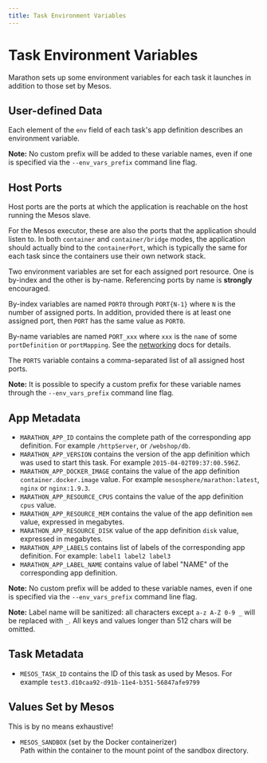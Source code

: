 ```yaml
---
title: Task Environment Variables
---
```


# Task Environment Variables

Marathon sets up some environment variables for each task it launches in
addition to those set by Mesos.

## User-defined Data

Each element of the `env` field of each task's app definition describes
an environment variable.

**Note:** No custom prefix will be added to these variable names, even if one is
specified via the `--env_vars_prefix` command line flag.

## Host Ports

Host ports are the ports at which the application is reachable on the host running
the Mesos slave.

For the Mesos executor, these are also the ports that the application
should listen to. In both `container` and `container/bridge` modes, the application
should actually bind to the `containerPort`, which is typically the same
for each task since the containers use their own network stack.

Two environment variables are set for each assigned port resource.
One is by-index and the other is by-name.
Referencing ports by name is **strongly** encouraged.

By-index variables are named `PORT0` through `PORT{N-1}` where `N` is the number of assigned ports.
In addition, provided there is at least one assigned port, then `PORT` has the same value as `PORT0`.

By-name variables are named `PORT_xxx` where `xxx` is the `name` of some `portDefinition` or `portMapping`.
See the [networking](networking.html) docs for details.

The `PORTS` variable contains a comma-separated list of all assigned host ports.

**Note:** It is possible to specify a custom prefix for these variable names through the `--env_vars_prefix` command line flag.

## App Metadata

- `MARATHON_APP_ID` contains the complete path of the corresponding app
  definition. For example `/httpServer`, or `/webshop/db`.
- `MARATHON_APP_VERSION` contains the version of the app definition which
  was used to start this task. For example `2015-04-02T09:37:00.596Z`.
- `MARATHON_APP_DOCKER_IMAGE` contains the value of the app definition 
  `container.docker.image` value. For example `mesosphere/marathon:latest`, `nginx` or `nginx:1.9.3`.
- `MARATHON_APP_RESOURCE_CPUS` contains the value of the app definition `cpus` value.
- `MARATHON_APP_RESOURCE_MEM` contains the value of the app definition `mem` value, expressed in megabytes.
- `MARATHON_APP_RESOURCE_DISK`  value of the app definition `disk` value, expressed in megabytes.
- `MARATHON_APP_LABELS` contains list of labels of the corresponding app definition. For example: `label1 label2 label3`
- `MARATHON_APP_LABEL_NAME` contains value of label "NAME" of the corresponding app definition. 

**Note:** No custom prefix will be added to these variable names, even if one is
specified via the `--env_vars_prefix` command line flag.

**Note:** Label name will be sanitized: all characters except `a-z A-Z 0-9 _` will be replaced with `_`. 
All keys and values longer than 512 chars will be omitted.

## Task Metadata

- `MESOS_TASK_ID` contains the ID of this task as used by Mesos. For example
  `test3.d10caa92-d91b-11e4-b351-56847afe9799`

## Values Set by Mesos

This is by no means exhaustive!

- `MESOS_SANDBOX` (set by the Docker containerizer)  
  Path within the container to the mount point of the sandbox directory.
